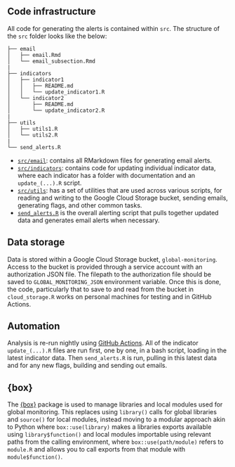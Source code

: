 ## Code infrastructure

All code for generating the alerts is contained within `src`. The structure of
the `src` folder looks like the below:

```
├── email
│   ├── email.Rmd
│   └── email_subsection.Rmd
|
├── indicators
│   ├── indicator1
│   │   ├── README.md
│   │   └── update_indicator1.R
│   └── indicator2
│       ├── README.md
│       └── update_indicator2.R
|
├── utils
│   ├── utils1.R
│   └── utils2.R
|
└── send_alerts.R
```

* [`src/email`](/src/email): contains all RMarkdown files for generating email alerts.
* [`src/indicators`](/src/indicators): contains code for updating individual indicator data, where
each indicator has a folder with documentation and an `update_(...).R` script.
* [`src/utils`](/src/utils): has a set of utilities that are used across various scripts, for
reading and writing to the Google Cloud Storage bucket, sending emails, generating flags, and
other common tasks.
* [`send_alerts.R`](/src/ALERTS.md) is the overall alerting script that pulls together updated
data and generates email alerts when necessary.

## Data storage

Data is stored within a Google Cloud Storage bucket, `global-monitoring`. Access
to the bucket is provided through a service account with an authorization JSON
file. The filepath to the authorization file should be saved to
`GLOBAL_MONITORING_JSON` environment variable. Once this is done, the code,
particularly that to save to and read from the bucket in `cloud_storage.R`
works on personal machines for testing and in GitHub Actions.

## Automation

Analysis is re-run nightly using
[GitHub Actions](.github/workflows/global-monitoring.yaml). All of the indicator
`update_(...).R` files are run first, one by one, in a bash script, loading in
the latest indicator data. Then `send_alerts.R` is run, pulling in this latest
data and for any new flags, building and sending out emails.


## {box}

The [{box}](https://klmr.me/box/) package is used to manage libraries and local
modules used for global monitoring. This replaces using `library()` calls for
global libraries and `source()` for local modules, instead moving to a modular
approach akin to Python where `box::use(library)` makes a libraries exports
available using `library$function()` and local modules importable using relevant
paths from the calling environment, where `box::use(path/module)` refers to
`module.R` and allows you to call exports from that module with `module$function()`.

